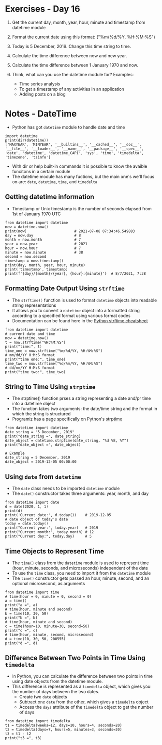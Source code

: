 <!-- Day 16: 30 Days of python programming -->

# Exercises - Day 16
1. Get the current day, month, year, hour, minute and timestamp from datetime module

2. Format the current date using this format: ("%m/%d/%Y, %H:%M:%S")

3. Today is 5 December, 2019. Change this time string to time.

4. Calculate the time difference between now and new year.

5. Calculate the time difference between 1 January 1970 and now.

6. Think, what can you use the datetime module for? Examples:
    - Time series analysis
    - To get a timestamp of any activities in an application
    - Adding posts on a blog

# Notes - DateTime
- Python has got `datetime` module to handle date and time

```
import datetime
print(dir(datetime))
['MAXYEAR', 'MINYEAR', '__builtins__', '__cached__', '__doc__', '__file__', '__loader__', '__name__', '__package__', '__spec__', 'date', 'datetime', 'datetime_CAPI', 'sys', 'time', 'timedelta', 'timezone', 'tzinfo']
```

- With dir or help built-in commands it is possible to know the avaible funcitons in a certain module
- The datetime module has many fuctions, but the main one's we'll focus on are: `date`, `datetime`, `time`, and `timedelta`

## Getting datetime information 
- Timestamp or Unix timestamp is the number of seconds elapsed from 1st of January 1970 UTC
```
from datetime import datetime
now = datetime.now()
print(now)                      # 2021-07-08 07:34:46.549883
day = now.day                   # 8
month = now.month               # 7
year = now.year                 # 2021
hour = now.hour                 # 7
minute = now.minute             # 38
second = now.second
timestamp = now.timestamp()
print(day, month, year, hour, minute)
print('timestamp', timestamp)
print(f'{day}/{month}/{year}, {hour}:{minute}')  # 8/7/2021, 7:38
```

## Formatting Date Output Using `strftime`
- The `strftime()` function is used to format `datetime` objects into readable string representations
- It allows you to convert a `datetime` object into a formatted string according to a specified format using various format codes
- Documentation can be found here in the [Python strftime cheatsheet](https://strftime.org/)
```
from datetime import datetime
# current date and time
now = datetime.now()
t = now.strftime("%H:%M:%S")
print("time:", t)
time_one = now.strftime("%m/%d/%Y, %H:%M:%S")
# mm/dd/YY H:M:S format
print("time one:", time_one)
time_two = now.strftime("%d/%m/%Y, %H:%M:%S")
# dd/mm/YY H:M:S format
print("time two:", time_two)
```

## String to Time Using `strptime`
- The strptime() function prses a string representing a date and/pr time into a datetime object
- The function takes two arguments: the date/time string and the format in which the string is structured
- Programiz has a page specifically on Python's [strptime](https://www.programiz.com/python-programming/datetime/strptime)
```
from datetime import datetime
date_string = "5 December, 2019"
print("date_string =", date_string)
date_object = datetime.strptime(date_string, "%d %B, %Y")
print("date_object =", date_object)

# Example
date_string = 5 December, 2019
date_object = 2019-12-05 00:00:00
```

## Using `date` from `datetime`
- The `date` class needs to be imported `datetime` module
- The `date()` constructor takes three arguments: year, month, and day
```
from datetime import date
d = date(2020, 1, 1)
print(d)
print('Current date:', d.today())    # 2019-12-05
# date object of today's date
today = date.today()
print("Current year:", today.year)   # 2019
print("Current month:", today.month) # 12
print("Current day:", today.day)     # 5
```

## Time Objects to Represent Time
- The `time()` class from the `datetime` module is used to represent time (hour, minute, seconds, and microseconds) independent of the date
- To use the `time` class, you need to import it from the `datetime` module
- The `time()` constructor gets passed an hour, minute, second, and an optional microsecond, as arguments
```
from datetime import time
# time(hour = 0, minute = 0, second = 0)
a = time()
print("a =", a)
# time(hour, minute and second)
b = time(10, 30, 50)
print("b =", b)
# time(hour, minute and second)
c = time(hour=10, minute=30, second=50)
print("c =", c)
# time(hour, minute, second, microsecond)
d = time(10, 30, 50, 200555)
print("d =", d)
```

## Difference Between Two Points in Time Using `timedelta`
- In Python, you can calculate the difference between two points in time using date objects from the datetime module. 
- This difference is represented as a `timedelta` object, which gives you the number of days between the two dates.
    - Create two `date` objects
    - Subtract one `date` from the other, which gives a `timedelta` object
    - Access the `days` attribute of the `timedelta` object to get the number of days

```
from datetime import timedelta
t1 = timedelta(weeks=12, days=10, hours=4, seconds=20)
t2 = timedelta(days=7, hours=5, minutes=3, seconds=30)
t3 = t1 - t2
print("t3 =", t3)
```